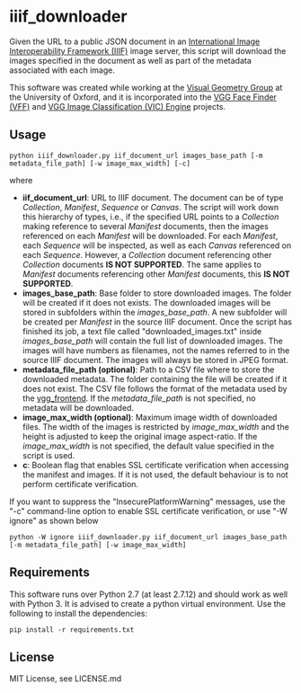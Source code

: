 # iiif_downloader

Given the URL to a public JSON document in an [International Image Interoperability Framework (IIIF)](https://iiif.io/) image server, this script will download the images specified in the document as well as part of the metadata associated with each image.

This software was created while working at the [Visual Geometry Group](http://www.robots.ox.ac.uk/~vgg/) at the University of Oxford, and it is incorporated into the [VGG Face Finder (VFF)](http://www.robots.ox.ac.uk/~vgg/software/vff/) and [VGG Image Classification (VIC) Engine](http://www.robots.ox.ac.uk/~vgg/software/vic/) projects.

## Usage

```
python iiif_downloader.py iif_document_url images_base_path [-m metadata_file_path] [-w image_max_width] [-c]
```
where

- **iif_document_url**: URL to IIIF document. The document can be of type *Collection*, *Manifest*, *Sequence* or *Canvas*. The script will work down this hierarchy of types, i.e., if the specified URL points to a *Collection* making reference to several *Manifest* documents, then the images referenced on each *Manifest* will be downloaded. For each *Manifest*, each *Sequence* will be inspected, as well as each *Canvas* referenced on each *Sequence*. However, a *Collection* document referencing other *Collection* documents **IS NOT SUPPORTED**. The same applies to *Manifest* documents referencing other *Manifest* documents, this **IS NOT SUPPORTED**.
- **images_base_path**: Base folder to store downloaded images. The folder will be created if it does not exists. The downloaded images will be stored in subfolders within the *images_base_path*. A new subfolder will be created per *Manifest* in the source IIIF document. Once the script has finished its job, a text file called "downloaded_images.txt" inside *images_base_path* will contain the full list of downloaded images. The images will have numbers as filenames, not the names referred to in the source IIIF document. The images will always be stored in JPEG format.
- **metadata_file_path (optional)**: Path to a CSV file where to store the downloaded metadata. The folder containing the file will be created if it does not exist. The CSV file follows the format of the metadata used by the [vgg_frontend](https://gitlab.com/vgg/vgg_frontend/tree/master#metadata-structure). If the *metadata_file_path* is not specified, no metadata will be downloaded.
- **image_max_width (optional)**: Maximum image width of downloaded files. The width of the images is restricted by *image_max_width* and the height is adjusted to keep the original image aspect-ratio. If the *image_max_width* is not specified, the default value specified in the script is used.
- **c**: Boolean flag that enables SSL certificate verification when accessing the manifest and images. If it is not used, the default behaviour is to not perform certificate verification.

If you want to suppress the "InsecurePlatformWarning" messages, use the "-c" command-line option to enable SSL certificate verification, or use "-W ignore" as shown below
```
python -W ignore iiif_downloader.py iif_document_url images_base_path [-m metadata_file_path] [-w image_max_width]
```

## Requirements

This software runs over Python 2.7 (at least 2.7.12) and should work as well with Python 3. It is advised to create a python virtual environment. Use the following to install the dependencies:

```
pip install -r requirements.txt
```
## License

MIT License, see LICENSE.md

